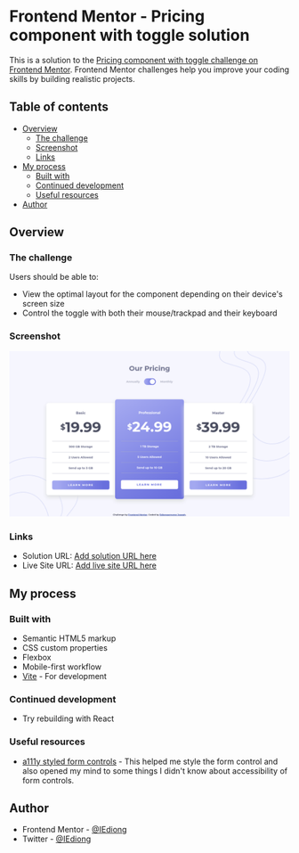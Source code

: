 # Frontend Mentor - Pricing component with toggle solution

This is a solution to the [Pricing component with toggle challenge on Frontend Mentor](https://www.frontendmentor.io/challenges/pricing-component-with-toggle-8vPwRMIC). Frontend Mentor challenges help you improve your coding skills by building realistic projects. 

## Table of contents

- [Overview](#overview)
  - [The challenge](#the-challenge)
  - [Screenshot](#screenshot)
  - [Links](#links)
- [My process](#my-process)
  - [Built with](#built-with)
  - [Continued development](#continued-development)
  - [Useful resources](#useful-resources)
- [Author](#author)


## Overview

### The challenge

Users should be able to:

- View the optimal layout for the component depending on their device's screen size
- Control the toggle with both their mouse/trackpad and their keyboard

### Screenshot

![desktop screenshot](./screenshots/screenshot.png)

### Links

- Solution URL: [Add solution URL here](https://your-solution-url.com)
- Live Site URL: [Add live site URL here](https://your-live-site-url.com)

## My process

### Built with

- Semantic HTML5 markup
- CSS custom properties
- Flexbox
- Mobile-first workflow
- [Vite](https://vitejs.dev/) - For development


### Continued development

- Try rebuilding with React

### Useful resources

- [a111y styled form controls](https://scottaohara.github.io/a11y_styled_form_controls/) - This helped me style the form control and also opened my mind to some things I didn't know about accessibility of form controls.


## Author

- Frontend Mentor - [@IEdiong](https://www.frontendmentor.io/profile/IEdiong)
- Twitter - [@IEdiong](https://www.twitter.com/IEdiong)

